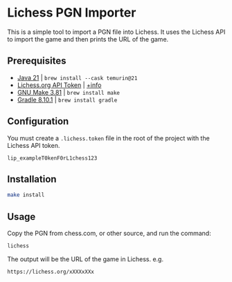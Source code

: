 # Lichess PGN Importer

This is a simple tool to import a PGN file into Lichess. It uses the Lichess API to import the game and then prints the URL of the game.

## Prerequisites

- [Java 21](https://formulae.brew.sh/cask/temurin@21#default) | `brew install --cask temurin@21`
- [Lichess.org API Token](https://lichess.org/account/oauth/token) | [+info](https://lichess.org/api#section/Authentication)
- [GNU Make 3.81](https://www.gnu.org/software/make/) | `brew install make`
- [Gradle 8.10.1](https://gradle.org/install/) | `brew install gradle`

## Configuration

You must create a `.lichess.token` file in the root of the project with the Lichess API token.  

```text
lip_exampleT0kenF0rL1chess123
```

## Installation

```bash
make install
```

## Usage

Copy the PGN from chess.com, or other source, and run the command:

```bash
lichess
```

The output will be the URL of the game in Lichess.
e.g.

```bash
https://lichess.org/xXXXxXXx
```